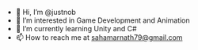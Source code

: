 - 👋 Hi, I’m @justnob
- 👀 I’m interested in Game Development and Animation
- 🌱 I’m currently learning Unity and C#
- 📫 How to reach me at sahamarnath79@gmail.com

<!---
justnob/justnob is a ✨ special ✨ repository because its `README.md` (this file) appears on your GitHub profile.
You can click the Preview link to take a look at your changes.
--->
